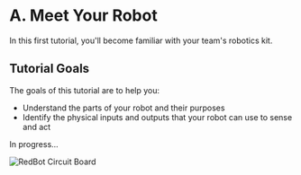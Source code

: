 # A. Meet Your Robot

In this first tutorial, you'll become familiar with your team's robotics kit.

## Tutorial Goals <a id="tutorial-goals"></a>

The goals of this tutorial are to help you:

* Understand the parts of your robot and their purposes
* Identify the physical inputs and outputs that your robot can use to sense and act 

In progress...

![RedBot Circuit Board](../../.gitbook/assets/redbot-mainboard-annotated.jpg)
